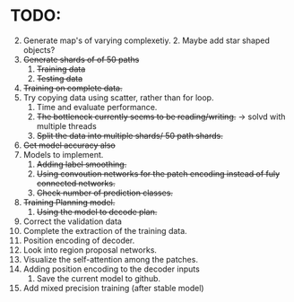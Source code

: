 # TODO:
2. Generate map's of varying complexetiy.
		2. Maybe add star shaped objects?
5. ~~Generate shards of of 50 paths~~
	1. ~~Training data~~
	2. ~~Testing data~~
6. ~~Training on complete data.~~
1. Try copying data using scatter, rather than for loop.
	1. Time and evaluate performance.
	2. ~~The bottleneck currently seems to be reading/writing.~~ -> solvd with multiple threads
	3. ~~Split the data into multiple shards/ 50 path shards.~~
1. ~~Get model accuracy also~~
1. Models to implement.
	1. ~~Adding label smoothing.~~
	2. ~~Using convoution networks for the patch encoding instead of fuly connected networks.~~
	3. ~~Check number of prediction classes.~~
4. ~~Training Planning model.~~
	1. ~~Using the model to decode plan.~~
4. Correct the validation data
4. Complete the extraction of the training data.
5. Position encoding of decoder.
6. Look into region proposal networks.
4. Visualize the self-attention among the patches.
4. Adding position encoding to the decoder inputs
	1. Save the current model to github.
3. Add mixed precision training (after stable model)
